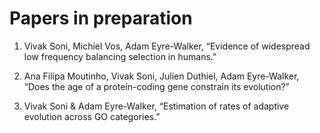 Papers in preparation
=====================

1. Vivak Soni, Michiel Vos, Adam Eyre-Walker, “Evidence of widespread low frequency balancing selection in humans.”

2. Ana Filipa Moutinho, Vivak Soni, Julien Duthiel, Adam Eyre-Walker, “Does the age of a protein-coding gene constrain its evolution?”

3. Vivak Soni & Adam Eyre-Walker, “Estimation of rates of adaptive evolution across GO categories.”

